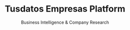 ---
title: "Tusdatos Empresas Platform"
subtitle: "Business Intelligence & Company Research"
description: "Comprehensive business intelligence platform providing detailed company data, rankings, and market insights for informed B2B decisions."
longDescription: "Tusdatos Empresas is our advanced business intelligence platform that offers comprehensive access to Colombian company data. With powerful search capabilities, detailed rankings, and customizable reports, it enables businesses to make informed decisions, identify opportunities, and build secure commercial relationships."
image: "/images/empresas-platform.svg"
icon: "/images/empresas-platform.svg"
features:
  - "Company search by name or Tax ID (NIT)"
  - "Top 100 company rankings by revenue and employees"
  - "Free basic company information"
  - "Paid detailed reports with financial data"
  - "Custom data solutions and bulk reports"
  - "Market trend analysis and charts"
  - "Sector and geographic filtering"
  - "Historical financial data access"
  - "Legal representative information"
  - "Establishment and branch details"
benefits:
  - "Secure relationship building through thorough company research"
  - "Improved decision making with data-driven insights"
  - "Market and competitive intelligence"
  - "Business opportunity identification"
  - "Operational efficiency and cost reduction"
  - "Enhanced team productivity and strategic planning"
useCases:
  - "B2B lead generation and prospecting"
  - "Supplier and vendor due diligence"
  - "Market research and competitive analysis"
  - "Investment and partnership evaluation"
  - "Credit risk assessment"
  - "Strategic planning and market entry"
  - "Sales team intelligence and targeting"
  - "Financial analysis and reporting"
process:
  - "Access the platform at empresas.tusdatos.co"
  - "Search companies by name or Tax ID"
  - "Browse free basic information"
  - "Purchase detailed reports as needed"
  - "Request custom data solutions"
  - "Download rankings and market insights"
  - "Set up alerts for company changes"
  - "Generate bulk reports for multiple companies"
pricing:
  - "Free basic company information"
  - "Paid detailed reports starting from COP $50,000"
  - "Custom bulk data solutions available"
  - "Enterprise packages for large organizations"
  - "API access for integration"
  - "White-label solutions for partners"
url: "https://empresas.tusdatos.co"
order: 4
--- 
